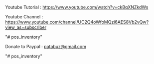 Youtube Tutorial : https://www.youtube.com/watch?v=ckBqXNZkdWs

Youtube Channel : https://www.youtube.com/channel/UC2Q4oWfoMQzi6AES8Vb2vQw?view_as=subscriber

"# pos_inventory" 

Donate to Paypal : patabuz@gmail.com

"# pos_inventory" 
